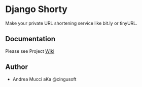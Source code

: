 # Django Shorty

Make your private URL shortening service like bit.ly or tinyURL.

## Documentation

Please see Project [Wiki](http://readthedocs.org/docs/django-shorty/en/latest/)


## Author

* Andrea Mucci aKa @cingusoft
